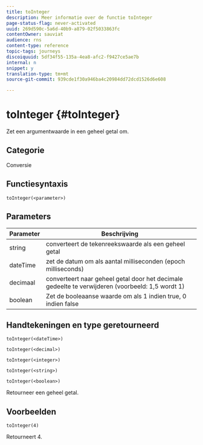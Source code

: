 ```yaml
---
title: toInteger
description: Meer informatie over de functie toInteger
page-status-flag: never-activated
uuid: 269d590c-5a6d-40b9-a879-02f5033863fc
contentOwner: sauviat
audience: rns
content-type: reference
topic-tags: journeys
discoiquuid: 5df34f55-135a-4ea8-afc2-f9427ce5ae7b
internal: n
snippet: y
translation-type: tm+mt
source-git-commit: 939cde1f30a946ba4c20984dd72dcd1526d6e608

---
```



# toInteger {#toInteger}

Zet een argumentwaarde in een geheel getal om.

## Categorie

Conversie

## Functiesyntaxis

`toInteger(<parameter>)`

## Parameters

| Parameter | Beschrijving |
|--- |--- |
|  string | converteert de tekenreekswaarde als een geheel getal |
| dateTime | zet de datum om als aantal milliseconden (epoch milliseconds) |
| decimaal | converteert naar geheel getal door het decimale gedeelte te verwijderen (voorbeeld: 1,5 wordt 1) |
| boolean | Zet de booleaanse waarde om als 1 indien true, 0 indien false |

## Handtekeningen en type geretourneerd

`toInteger(<dateTime>)`

`toInteger(<decimal>)`

`toInteger(<integer>)`

`toInteger(<string>)`

`toInteger(<boolean>)`

Retourneer een geheel getal.

## Voorbeelden

`toInteger(4)`

Retourneert 4.
